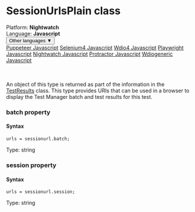 # SessionUrlsPlain class
<div class='platform-bar-container-div'><div class='platform-bar-div'>Platform:  <b> Nightwatch</b>
</div><div class='platform-bar-div'>Language: <b>Javascript</b></div><div class='dropdown-button-container-div'><button class='sdk-language-dropdown-button'>Other languages ▼</button><div class='dropdown-content'>
<a href='../../puppeteer/javascript/sessionurlsplain'>Puppeteer Javascript</a>
<a href='../../selenium4/javascript/sessionurlsplain'>Selenium4 Javascript</a>
<a href='../../wdio4/javascript/sessionurlsplain'>Wdio4 Javascript</a>
<a href='../../playwright/javascript/sessionurlsplain'>Playwright Javascript</a>
<a href='../../nightwatch/javascript/sessionurlsplain'>Nightwatch Javascript</a>
<a href='../../protractor/javascript/sessionurlsplain'>Protractor Javascript</a>
<a href='../../wdiogeneric/javascript/sessionurlsplain'>Wdiogeneric Javascript</a>
</div></div><br /><br /></div>




An object of this type is returned as part of the information in the [TestResults](./testresults) class. This type provides URIs that can be used in a browser to display the Test Manager batch and test results for this test.


### batch property
#### Syntax


    urls = sessionurl.batch;
    

Type: string

### session property
#### Syntax


    urls = sessionurl.session;
    

Type: string
